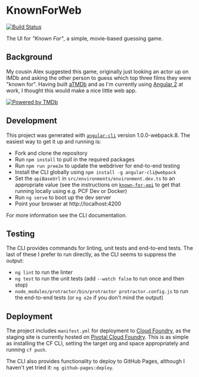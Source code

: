 # KnownForWeb

[![Build Status]][Travis]

The UI for *"Known For"*, a simple, movie-based guessing game.

## Background

My cousin Alex suggested this game, originally just looking an actor up
on IMDb and asking the other person to guess which top three films they
were "known for". Having built [aTMDb] and as I'm currently using
[Angular 2] at work, I thought this would make a nice little web app.

[![Powered by TMDb][TMDb logo]][TMDb]

## Development

This project was generated with [`angular-cli`] version 1.0.0-webpack.8.
The easiest way to get it up and running is:

 - Fork and clone the repository
 - Run `npm install` to pull in the required packages
 - Run `npm run pree2e` to update the webdriver for end-to-end testing
 - Install the CLI globally using `npm install -g angular-cli@webpack`
 - Set the `apiBaseUrl` in `src/environments/environment.dev.ts` to an
   appropriate value (see the instructions on [`known-for-api`] to get
   that running locally using e.g. PCF Dev or Docker)
 - Run `ng serve` to boot up the dev server
 - Point your browser at http://localhost:4200

For more information see the CLI documentation.

## Testing

The CLI provides commands for linting, unit tests and end-to-end tests.
The last of these I prefer to run directly, as the CLI seems to suppress
the output:

 - `ng lint` to run the linter
 - `ng test` to run the unit tests (add `--watch false` to run once and
   then stop)
 - `node_modules/protractor/bin/protractor protractor.config.js` to run
   the end-to-end tests (or `ng e2e` if you don't mind the output)

## Deployment

The project includes `manifest.yml` for deployment to [Cloud Foundry],
as the staging site is currently hosted on [Pivotal Cloud Foundry]. This
is as simple as installing the CF CLI, setting the target org and space
appropriately and running `cf push`.

The CLI also provides functionality to deploy to GitHub Pages, although
I haven't yet tried it: `ng github-pages:deploy`.

  [Angular 2]: https://angular.io
  [`angular-cli`]: https://github.com/angular/angular-cli
  [aTMDb]: https://pythonhosted.org/atmdb/
  [Build Status]: https://travis-ci.org/textbook/known-for-web.svg?branch=master
  [Cloud Foundry]: https://www.cloudfoundry.org/
  [`known-for-api`]: https://github.com/textbook/known-for-api
  [Pivotal Cloud Foundry]: https://pivotal.io/platform
  [TMDb]: https://www.themoviedb.org/
  [TMDb logo]: https://assets.tmdb.org/images/logos/var_2_1_PoweredByTMDB_Blk_Logo_Bree.png
  [Travis]: https://travis-ci.org/textbook/known-for-web
